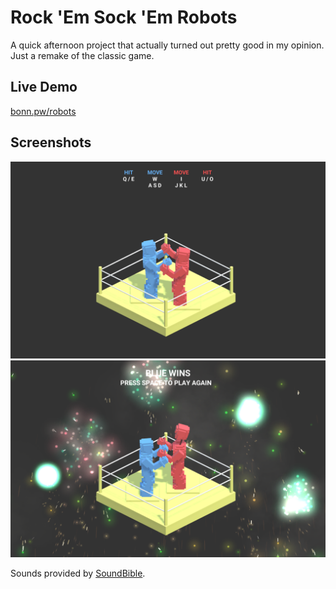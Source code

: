 # Rock 'Em Sock 'Em Robots
A quick afternoon project that actually turned out pretty good in my opinion. Just a remake of the classic game.

## Live Demo
[bonn.pw/robots](http://bonn.pw/robots)

## Screenshots
![look at that nerd getting punched](Screenshots/ingame.png)
![dang he got owned (ft fireworks)](Screenshots/bluewins.png)

Sounds provided by [SoundBible](http://soundbible.com/).
